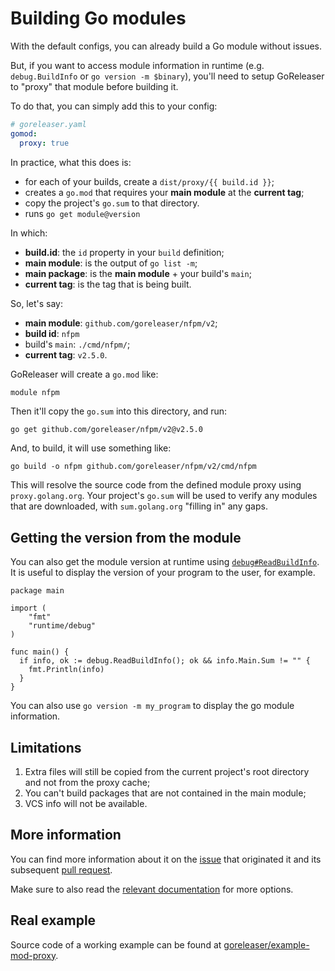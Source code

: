 # Building Go modules

With the default configs, you can already build a Go module without issues.

But, if you want to access module information in runtime (e.g. `debug.BuildInfo` or `go version -m $binary`), you'll
need to setup GoReleaser to "proxy" that module before building it.

To do that, you can simply add this to your config:

```yaml
# goreleaser.yaml
gomod:
  proxy: true
```

In practice, what this does is:

- for each of your builds, create a `dist/proxy/{{ build.id }}`;
- creates a `go.mod` that requires your **main module** at the **current tag**;
- copy the project's `go.sum` to that directory.
- runs `go get module@version`

In which:

- **build.id**: the `id` property in your `build` definition;
- **main module**: is the output of `go list -m`;
- **main package**: is the **main module** + your build's `main`;
- **current tag**: is the tag that is being built.

So, let's say:

- **main module**: `github.com/goreleaser/nfpm/v2`;
- **build id**: `nfpm`
- build's `main`: `./cmd/nfpm/`;
- **current tag**: `v2.5.0`.

GoReleaser will create a `go.mod` like:

```gomod
module nfpm
```

Then it'll copy the `go.sum` into this directory, and run:

```sh
go get github.com/goreleaser/nfpm/v2@v2.5.0
```

And, to build, it will use something like:

```shell
go build -o nfpm github.com/goreleaser/nfpm/v2/cmd/nfpm
```

This will resolve the source code from the defined module proxy using `proxy.golang.org`.
Your project's `go.sum` will be used to verify any modules that are downloaded, with `sum.golang.org` "filling in" any gaps.

## Getting the version from the module

You can also get the module version at runtime using [`debug#ReadBuildInfo`](https://pkg.go.dev/runtime/debug#ReadBuildInfo).
It is useful to display the version of your program to the user, for example.

```golang
package main

import (
	"fmt"
	"runtime/debug"
)

func main() {
  if info, ok := debug.ReadBuildInfo(); ok && info.Main.Sum != "" {
    fmt.Println(info)
  }
}
```

You can also use `go version -m my_program` to display the go module information.

## Limitations

1. Extra files will still be copied from the current project's root directory and not from the proxy cache;
1. You can't build packages that are not contained in the main module;
1. VCS info will not be available.

## More information

You can find more information about it on the [issue][issue] that originated it and its subsequent [pull request][pr].

Make sure to also read the [relevant documentation][docs] for more options.

[issue]: https://github.com/goreleaser/goreleaser/issues/1354
[pr]: https://github.com/goreleaser/goreleaser/pull/2129
[docs]: /customization/verifiable_builds/

## Real example

Source code of a working example can be found at [goreleaser/example-mod-proxy](https://github.com/goreleaser/example-mod-proxy).
